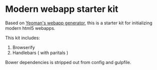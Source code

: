 # Modern webapp starter kit

Based on [Yeoman's webapp generator](https://github.com/yeoman/generator-webapp), this is a starter kit for initializing modern html5 webapps.

This kit includes:

1. Browserify
2. Handlebars ( with paritals )

Bower dependencies is stripped out from config and gulpfile.
